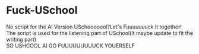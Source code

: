 # Fuck-USchool
No script for the AI Version USchooooool?Let's Fuuuuuuuck it together!\
The script is used for the listening part of USchool(It maybe update to fit the writing part)\
SO USHCOOL AI GO FUUUUUUUUUCK YOUERSELF
